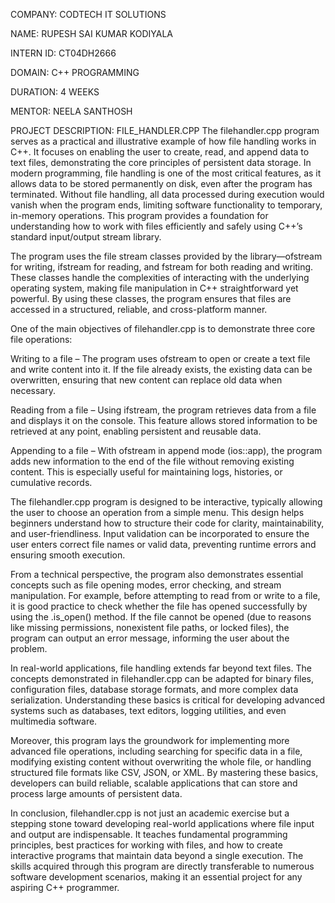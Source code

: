 
COMPANY: CODTECH IT SOLUTIONS

NAME: RUPESH SAI KUMAR KODIYALA

INTERN ID: CT04DH2666

DOMAIN: C++ PROGRAMMING

DURATION: 4 WEEKS

MENTOR: NEELA SANTHOSH 

PROJECT DESCRIPTION: FILE_HANDLER.CPP The filehandler.cpp program serves as a practical and illustrative example of how file handling works in C++. It focuses on enabling the user to create, read, and append data to text files, demonstrating the core principles of persistent data storage. In modern programming, file handling is one of the most critical features, as it allows data to be stored permanently on disk, even after the program has terminated. Without file handling, all data processed during execution would vanish when the program ends, limiting software functionality to temporary, in-memory operations. This program provides a foundation for understanding how to work with files efficiently and safely using C++’s standard input/output stream library.

The program uses the file stream classes provided by the library—ofstream for writing, ifstream for reading, and fstream for both reading and writing. These classes handle the complexities of interacting with the underlying operating system, making file manipulation in C++ straightforward yet powerful. By using these classes, the program ensures that files are accessed in a structured, reliable, and cross-platform manner.

One of the main objectives of filehandler.cpp is to demonstrate three core file operations:

Writing to a file – The program uses ofstream to open or create a text file and write content into it. If the file already exists, the existing data can be overwritten, ensuring that new content can replace old data when necessary.

Reading from a file – Using ifstream, the program retrieves data from a file and displays it on the console. This feature allows stored information to be retrieved at any point, enabling persistent and reusable data.

Appending to a file – With ofstream in append mode (ios::app), the program adds new information to the end of the file without removing existing content. This is especially useful for maintaining logs, histories, or cumulative records.

The filehandler.cpp program is designed to be interactive, typically allowing the user to choose an operation from a simple menu. This design helps beginners understand how to structure their code for clarity, maintainability, and user-friendliness. Input validation can be incorporated to ensure the user enters correct file names or valid data, preventing runtime errors and ensuring smooth execution.

From a technical perspective, the program also demonstrates essential concepts such as file opening modes, error checking, and stream manipulation. For example, before attempting to read from or write to a file, it is good practice to check whether the file has opened successfully by using the .is_open() method. If the file cannot be opened (due to reasons like missing permissions, nonexistent file paths, or locked files), the program can output an error message, informing the user about the problem.

In real-world applications, file handling extends far beyond text files. The concepts demonstrated in filehandler.cpp can be adapted for binary files, configuration files, database storage formats, and more complex data serialization. Understanding these basics is critical for developing advanced systems such as databases, text editors, logging utilities, and even multimedia software.

Moreover, this program lays the groundwork for implementing more advanced file operations, including searching for specific data in a file, modifying existing content without overwriting the whole file, or handling structured file formats like CSV, JSON, or XML. By mastering these basics, developers can build reliable, scalable applications that can store and process large amounts of persistent data.

In conclusion, filehandler.cpp is not just an academic exercise but a stepping stone toward developing real-world applications where file input and output are indispensable. It teaches fundamental programming principles, best practices for working with files, and how to create interactive programs that maintain data beyond a single execution. The skills acquired through this program are directly transferable to numerous software development scenarios, making it an essential project for any aspiring C++ programmer.
